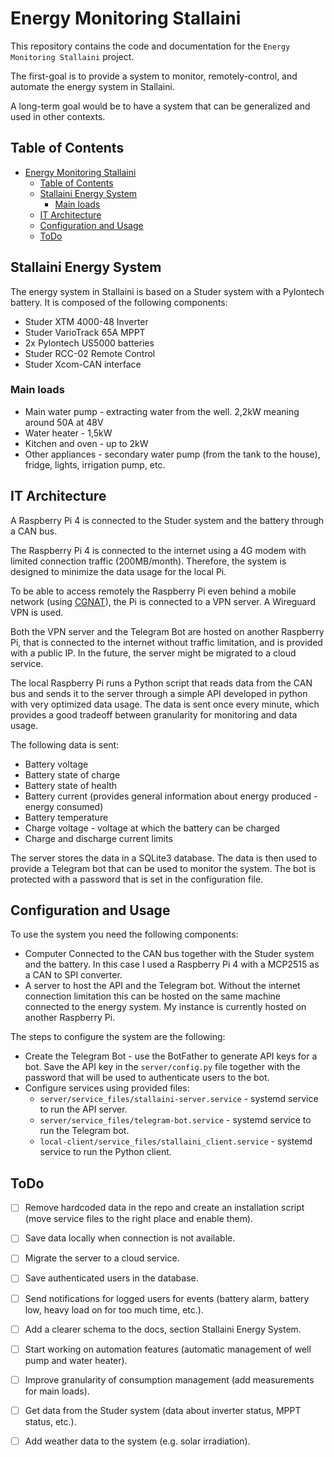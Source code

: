 # Energy Monitoring Stallaini

This repository contains the code and documentation for the `Energy Monitoring Stallaini` project.

The first-goal is to provide a system to monitor, remotely-control, and automate the energy system in Stallaini.

A long-term goal would be to have a system that can be generalized and used in other contexts.

## Table of Contents
- [Energy Monitoring Stallaini](#energy-monitoring-stallaini)
  - [Table of Contents](#table-of-contents)
  - [Stallaini Energy System](#stallaini-energy-system)
    - [Main loads](#main-loads)
  - [IT Architecture](#it-architecture)
  - [Configuration and Usage](#configuration-and-usage)
  - [ToDo](#todo)

## Stallaini Energy System
The energy system in Stallaini is based on a Studer system with a Pylontech battery. It is composed of the following components:
- Studer XTM 4000-48 Inverter
- Studer VarioTrack 65A MPPT
- 2x Pylontech US5000 batteries
- Studer RCC-02 Remote Control
- Studer Xcom-CAN interface

### Main loads
 - Main water pump - extracting water from the well. 2,2kW meaning around 50A at 48V
 - Water heater - 1,5kW
 - Kitchen and oven - up to 2kW
 - Other appliances - secondary water pump (from the tank to the house), fridge, lights, irrigation pump, etc.

## IT Architecture
A Raspberry Pi 4 is connected to the Studer system and the battery through a CAN bus. 

The Raspberry Pi 4 is connected to the internet using a 4G modem with limited connection traffic (200MB/month). Therefore, the system is designed to minimize the data usage for the local Pi.

To be able to access remotely the Raspberry Pi even behind a mobile network (using [CGNAT](https://en.wikipedia.org/wiki/Carrier-grade_NAT)), the Pi is connected to a VPN server. A Wireguard VPN is used.

Both the VPN server and the Telegram Bot are hosted on another Raspberry Pi, that is connected to the internet without traffic limitation, and is provided with a public IP. In the future, the server might be migrated to a cloud service.

The local Raspberry Pi runs a Python script that reads data from the CAN bus and sends it to the server through a simple API developed in python with very optimized data usage. The data is sent once every minute, which provides a good tradeoff between granularity for monitoring and data usage.

The following data is sent:
 - Battery voltage
 - Battery state of charge
 - Battery state of health
 - Battery current (provides general information about energy produced - energy consumed)
 - Battery temperature
 - Charge voltage - voltage at which the battery can be charged
 - Charge and discharge current limits

The server stores the data in a SQLite3 database. The data is then used to provide a Telegram bot that can be used to monitor the system. The bot is protected with a password that is set in the configuration file.

## Configuration and Usage
To use the system you need the following components:
- Computer Connected to the CAN bus together with the Studer system and the battery. In this case I used a Raspberry Pi 4 with a MCP2515 as a CAN to SPI converter.
- A server to host the API and the Telegram bot. Without the internet connection limitation this can be hosted on the same machine connected to the energy system. My instance is currently hosted on another Raspberry Pi.
  
The steps to configure the system are the following:
 - Create the Telegram Bot - use the BotFather to generate API keys for a bot. Save the API key in the `server/config.py` file together with the password that will be used to authenticate users to the bot.
 - Configure services using provided files:
    - `server/service_files/stallaini-server.service` - systemd service to run the API server.
    - `server/service_files/telegram-bot.service` - systemd service to run the Telegram bot.
    - `local-client/service_files/stallaini_client.service` - systemd service to run the Python client.

## ToDo
- [ ] Remove hardcoded data in the repo and create an installation script (move service files to the right place and enable them).
- [ ] Save data locally when connection is not available.
- [ ] Migrate the server to a cloud service.
- [ ] Save authenticated users in the database.
- [ ] Send notifications for logged users for events (battery alarm, battery low, heavy load on for too much time, etc.).
- [ ] Add a clearer schema to the docs, section Stallaini Energy System.
- [ ] Start working on automation features (automatic management of well pump and water heater).
- [ ] Improve granularity of consumption management (add measurements for main loads).
- [ ] Get data from the Studer system (data about inverter status, MPPT status, etc.).
- [ ] Add weather data to the system (e.g. solar irradiation).

